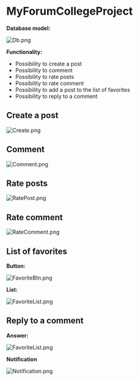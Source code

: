 # MyForumCollegeProject

__Database model:__

![Db.png](Db.png)

__Functionality:__
* Possibility to create a post
* Possibility to comment
* Possibility to rate posts
* Possibility to rate comment
* Possibility to add a post to the list of favorites
* Possibility to reply to a comment

## Create a post
![Create.png](Create.png)

## Comment
![Comment.png](Comment.png)

## Rate posts
![RatePost.png](RatePost.png)

## Rate comment
![RateComment.png](RateComment.png)

## List of favorites
__Button:__

![FavoriteBtn.png](FavoriteBtn.png)

__List:__

![FavoriteList.png](FavoriteList.png)

## Reply to a comment

__Answer:__

![FavoriteList.png](FavoriteList.png)

__Notification__

![Notification.png](Notification.png)